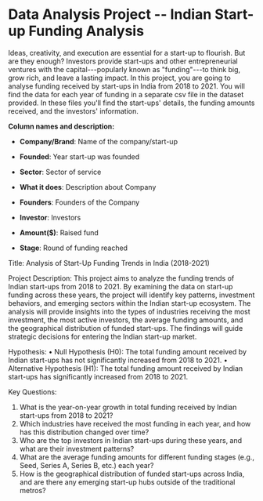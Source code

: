 # Data Analysis Project -- Indian Start-up Funding Analysis

Ideas, creativity, and execution are essential for a start-up to
flourish. But are they enough? Investors provide start-ups and other
entrepreneurial ventures with the capital---popularly known as
\"funding\"---to think big, grow rich, and leave a lasting impact. In
this project, you are going to analyse funding received by start-ups in
India from 2018 to 2021. You will find the data for each year of funding
in a separate csv file in the dataset provided. In these files you\'ll
find the start-ups' details, the funding amounts received, and the
investors\' information.

**Column names and description:**

- **Company/Brand**: Name of the company/start-up

- **Founded**: Year start-up was founded

- **Sector**: Sector of service

- **What it does**: Description about Company

- **Founders**: Founders of the Company

- **Investor**: Investors

- **Amount(\$)**: Raised fund

- **Stage**: Round of funding reached


Title: Analysis of Start-Up Funding Trends in India (2018-2021)

Project Description:
This project aims to analyze the funding trends of Indian start-ups from 2018 to 2021. By examining the data on start-up funding across these years, the project will identify key patterns, investment behaviors, and emerging sectors within the Indian start-up ecosystem. The analysis will provide insights into the types of industries receiving the most investment, the most active investors, the average funding amounts, and the geographical distribution of funded start-ups. The findings will guide strategic decisions for entering the Indian start-up market.

Hypothesis:
• Null Hypothesis (H0):
The total funding amount received by Indian start-ups has not significantly increased from 2018 to 2021.
• Alternative Hypothesis (H1):
The total funding amount received by Indian start-ups has significantly increased from 2018 to 2021.

Key Questions:

1. What is the year-on-year growth in total funding received by Indian start-ups from 2018 to 2021?
2. Which industries have received the most funding in each year, and how has this distribution changed over time?
3. Who are the top investors in Indian start-ups during these years, and what are their investment patterns?
4. What are the average funding amounts for different funding stages (e.g., Seed, Series A, Series B, etc.) each year?
5. How is the geographical distribution of funded start-ups across India, and are there any emerging start-up hubs outside of the traditional metros?
